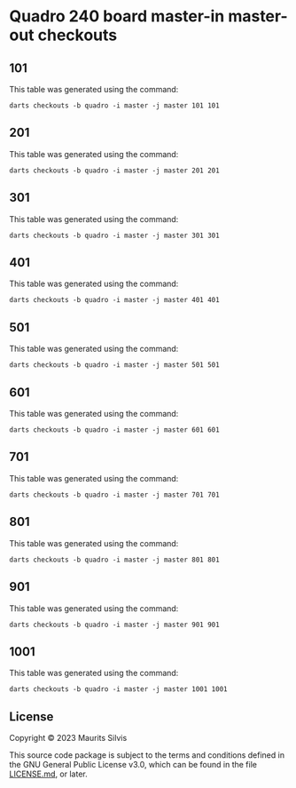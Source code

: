 # Quadro 240 board master-in master-out checkouts

## 101

This table was generated using the command:

```shell
darts checkouts -b quadro -i master -j master 101 101
```

## 201

This table was generated using the command:

```shell
darts checkouts -b quadro -i master -j master 201 201
```

## 301

This table was generated using the command:

```shell
darts checkouts -b quadro -i master -j master 301 301
```

## 401

This table was generated using the command:

```shell
darts checkouts -b quadro -i master -j master 401 401
```

## 501

This table was generated using the command:

```shell
darts checkouts -b quadro -i master -j master 501 501
```

## 601

This table was generated using the command:

```shell
darts checkouts -b quadro -i master -j master 601 601
```

## 701

This table was generated using the command:

```shell
darts checkouts -b quadro -i master -j master 701 701
```

## 801

This table was generated using the command:

```shell
darts checkouts -b quadro -i master -j master 801 801
```

## 901

This table was generated using the command:

```shell
darts checkouts -b quadro -i master -j master 901 901
```

## 1001

This table was generated using the command:

```shell
darts checkouts -b quadro -i master -j master 1001 1001
```

## License

Copyright © 2023 Maurits Silvis

This source code package is subject to the terms and conditions defined in the GNU General Public License v3.0, which can be found in the file [LICENSE.md](../LICENSE.md), or later.
